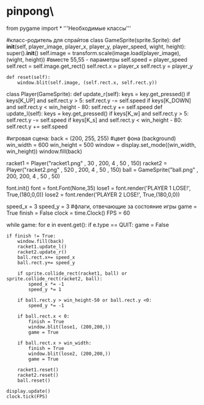 # pinpong\
from pygame import *
'''Необходимые классы'''

#класс-родитель для спрайтов
class GameSprite(sprite.Sprite):
    def __init__(self, player_image, player_x, player_y, player_speed, wight, height):
        super().__init__()
        self.image = transform.scale(image.load(player_image), (wight, height)) #вместе 55,55 - параметры
        self.speed = player_speed
        self.rect = self.image.get_rect()
        self.rect.x = player_x
        self.rect.y = player_y
    
    def reset(self):
        window.blit(self.image, (self.rect.x, self.rect.y))

class Player(GameSprite):
    def update_r(self):
        keys = key.get_pressed()
        if keys[K_UP] and self.rect.y > 5:
            self.rect.y -= self.speed
        if keys[K_DOWN] and self.rect.y < win_height - 80:
            self.rect.y += self.speed
    def update_l(self):
        keys = key.get_pressed()
        if keys[K_w] and self.rect.y > 5:
            self.rect.y -= self.speed
        if keys[K_s] and self.rect.y < win_height - 80:
            self.rect.y += self.speed

#игровая сцена:
back = (200, 255, 255) #цвет фона (background)
win_width = 600
win_height = 500
window = display.set_mode((win_width, win_height))
window.fill(back)

racket1 = Player("racket1.png" , 30 , 200, 4 , 50 , 150)
racket2 = Player("racket2.png" , 520 , 200, 4 , 50 , 150)
ball = GameSprite("ball.png" , 200, 200, 4 , 50 , 50)

font.init()
font = font.Font(None,35)
lose1 = font.render('PLAYER 1 LOSE!', True,(180,0,0))
lose2 = font.render('PLAYER 2 LOSE!', True,(180,0,0))


speed_x = 3
speed_y = 3
#флаги, отвечающие за состояние игры
game = True
finish = False
clock = time.Clock()
FPS = 60

while game:
    for e in event.get():
        if e.type == QUIT:
            game = False
    
    if finish != True:
        window.fill(back)
        racket1.update_l()
        racket2.update_r()
        ball.rect.x+= speed_x
        ball.rect.y+= speed_y

        if sprite.collide_rect(racket1, ball) or sprite.collide_rect(racket2, ball):
            speed_x *= -1
            speed_y *= 1 

        if ball.rect.y > win_height-50 or ball.rect.y <0:
            speed_y *= -1

        if ball.rect.x < 0:
            finish = True
            window.blit(lose1, (200,200,))
            game = True

        if ball.rect.x > win_width:
            finish = True
            window.blit(lose2, (200,200,))
            game = True

        racket1.reset()
        racket2.reset()
        ball.reset()
    
    display.update()
    clock.tick(FPS)
